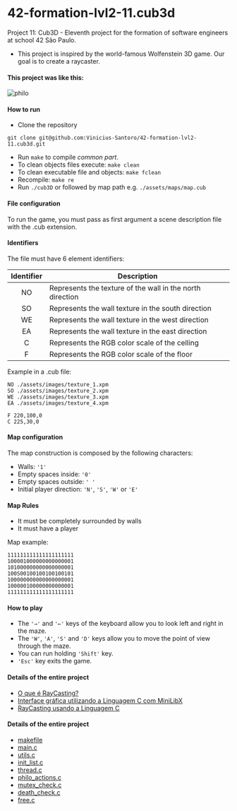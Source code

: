 # 42-formation-lvl2-11.cub3d

Project 11: Cub3D - Eleventh project for the formation of software engineers at school 42 São Paulo.

- This project is inspired by the world-famous Wolfenstein 3D game. Our goal is to create a raycaster.

#### This project was like this:
![philo](https://user-images.githubusercontent.com/83036509/195736506-28f72fd7-3b88-48f3-8b93-01e2c5648938.gif)

#### How to run

- Clone the repository
````
git clone git@github.com:Vinicius-Santoro/42-formation-lvl2-11.cub3d.git
````
- Run `make` to compile _common part_.
- To clean objects files execute: `make clean`
- To clean executable file and objects: `make fclean`
- Recompile: `make re`
- Run `./cub3D` or followed by map path e.g. `./assets/maps/map.cub`

#### File configuration

To run the game, you must pass as first argument a scene description file with the .cub
extension.

#### Identifiers

The file must have 6 element identifiers:

| Identifier      |      Description    |
|:----------:|-------------|
|NO| Represents the texture of the wall in the north direction|
|SO| Represents the wall texture in the south direction|
|WE| Represents the wall texture in the west direction|
|EA| Represents the wall texture in the east direction|
|C| Represents the RGB color scale of the celling|
|F| Represents the RGB color scale of the floor||

Example in a .cub file:

````
NO ./assets/images/texture_1.xpm
SO ./assets/images/texture_2.xpm
WE ./assets/images/texture_3.xpm
EA ./assets/images/texture_4.xpm

F 220,100,0
C 225,30,0
````

#### Map configuration

The map construction is composed by the following characters:

- Walls: `'1'`
- Empty spaces inside: `'0'`
- Empty spaces outside: `' '`
- Initial player direction: `'N'`, `'S'`, `'W'` or `'E'`

#### Map Rules

- It must be completely surrounded by walls
- It must have a player

Map example:

````
111111111111111111111
100001000000000000001
101000000000000000001
100S00100100100100101
100000000000000000001
100000100000000000001
111111111111111111111
````

#### How to play

- The `'→'` and `'←'`  keys of the keyboard allow you to look left and
right in the maze.
- The `'W'`, `'A'`, `'S'` and `'D'` keys allow you to move the point of view through
the maze.
- You can run holding `'Shift'` key.
- `'Esc'` key exits the game.

#### Details of the entire project

- [O que é RayCasting?](readmes/necessary_concepts/raycasting.md)
- [Interface gráfica utilizando a Linguagem C com MiniLibX](readmes/necessary_concepts/interface.md)
- [RayCasting usando a Linguagem C](readmes/necessary_concepts/raycasting-c.md)

#### Details of the entire project

- [makefile](readmes/makefile.md)
- [main.c](readmes/main.md)
- [utils.c](readmes/utils.md)
- [init_list.c](readmes/init_list.md)
- [thread.c](readmes/thread.md)
- [philo_actions.c](readmes/philo_actions.md)
- [mutex_check.c](readmes/thread.md)
- [death_check.c](readmes/death_check.md)
- [free.c](readmes/free.md)